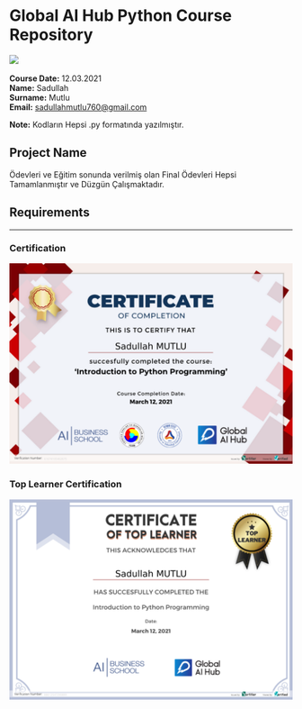 # Global AI Hub Python Course Repository
![](img/newlogo.png)

**Course Date:** 12.03.2021  
**Name:** Sadullah  
**Surname:** Mutlu  
**Email:** sadullahmutlu760@gmail.com  

**Note:** Kodların Hepsi  .py formatında yazılmıştır.

## Project Name
Ödevleri ve Eğitim sonunda verilmiş olan Final Ödevleri Hepsi Tamamlanmıştır ve Düzgün Çalışmaktadır.

## Requirements

---

### Certification
![](img/Certificate.png)
### Top Learner Certification
![](img/TopLearnerCertificate.png)

